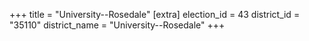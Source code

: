 +++
title = "University--Rosedale"
[extra]
election_id = 43
district_id = "35110"
district_name = "University--Rosedale"
+++
